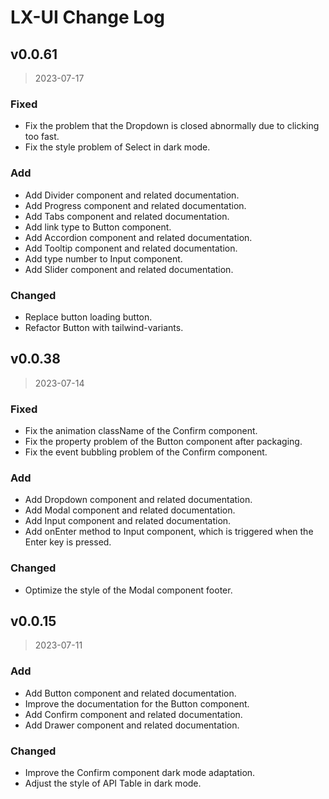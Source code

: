 # LX-UI Change Log

## v0.0.61

> 2023-07-17

### Fixed

- Fix the problem that the Dropdown is closed abnormally due to clicking too fast.
- Fix the style problem of Select in dark mode.

### Add

- Add Divider component and related documentation.
- Add Progress component and related documentation.
- Add Tabs component and related documentation.
- Add link type to Button component.
- Add Accordion component and related documentation.
- Add Tooltip component and related documentation.
- Add type number to Input component.
- Add Slider component and related documentation.

### Changed

- Replace button loading button.
- Refactor Button with tailwind-variants.

## v0.0.38

> 2023-07-14

### Fixed

- Fix the animation className of the Confirm component.
- Fix the property problem of the Button component after packaging.
- Fix the event bubbling problem of the Confirm component.

### Add

- Add Dropdown component and related documentation.
- Add Modal component and related documentation.
- Add Input component and related documentation.
- Add onEnter method to Input component, which is triggered when the Enter key is pressed.

### Changed

- Optimize the style of the Modal component footer.

## v0.0.15

> 2023-07-11

### Add

- Add Button component and related documentation.
- Improve the documentation for the Button component.
- Add Confirm component and related documentation.
- Add Drawer component and related documentation.

### Changed

- Improve the Confirm component dark mode adaptation.
- Adjust the style of API Table in dark mode.
